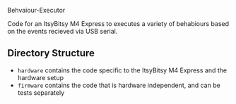 Behvaiour-Executor

Code for an ItsyBitsy M4 Express to executes a variety of behabiours based on the events recieved via USB serial.


## Directory Structure
- `hardware` contains the code specific to the ItsyBitsy M4 Express and the hardware setup
- `firmware` contains the code that is hardware independent, and can be tests separately
